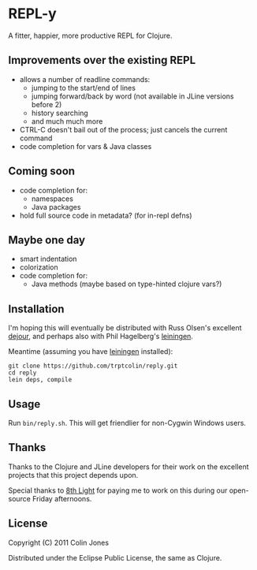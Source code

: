 # REPL-y

A fitter, happier, more productive REPL for Clojure.

## Improvements over the existing REPL
- allows a number of readline commands:
  - jumping to the start/end of lines
  - jumping forward/back by word (not available in JLine versions before 2)
  - history searching
  - and much much more
- CTRL-C doesn't bail out of the process; just cancels the current command
- code completion for vars & Java classes

## Coming soon
- code completion for:
  - namespaces
  - Java packages
- hold full source code in metadata? (for in-repl defns)

## Maybe one day
- smart indentation
- colorization
- code completion for:
  - Java methods (maybe based on type-hinted clojure vars?)

## Installation

I'm hoping this will eventually be distributed with Russ Olsen's excellent
[dejour](https://github.com/russolsen/dejour.git), and perhaps also with
Phil Hagelberg's [leiningen](https://github.com/technomancy/leiningen).

Meantime (assuming you have
[leiningen](https://github.com/technomancy/leiningen.git) installed):

    git clone https://github.com/trptcolin/reply.git
    cd reply
    lein deps, compile

## Usage

Run `bin/reply.sh`. This will get friendlier for non-Cygwin Windows users.

## Thanks

Thanks to the Clojure and JLine developers for their work on the
excellent projects that this project depends upon.

Special thanks to [8th Light](http://8thlight.com) for paying me to work on
this during our open-source Friday afternoons.


## License

Copyright (C) 2011 Colin Jones

Distributed under the Eclipse Public License, the same as Clojure.
